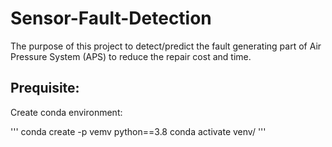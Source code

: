# Sensor-Fault-Detection
The purpose of this project to detect/predict the fault generating part of Air Pressure System (APS) to reduce the repair cost and time.

## Prequisite:



Create conda environment:

'''
conda create -p vemv python==3.8
conda activate venv/
'''